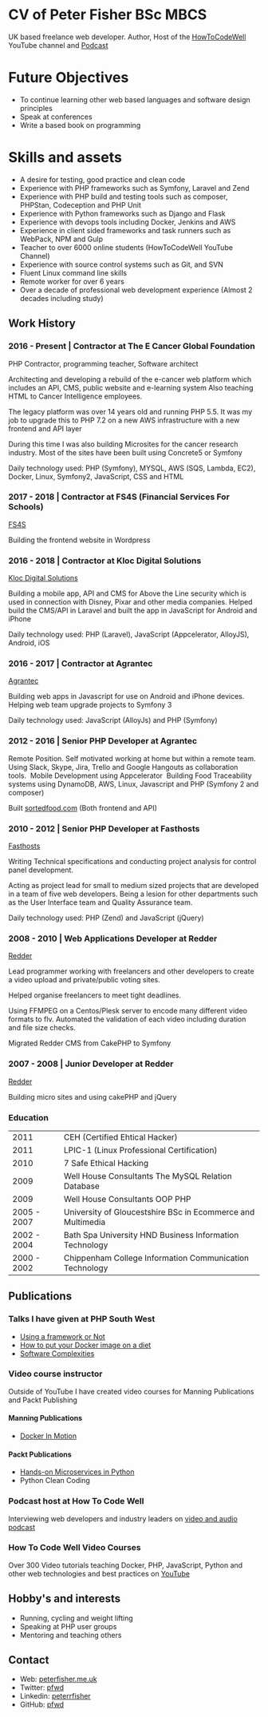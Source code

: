 # CV of Peter Fisher BSc MBCS 
UK based freelance web developer. Author, Host of the [HowToCodeWell](https://www.youtube.com/howtocodewell) YouTube channel and [Podcast](https://howtocodewell.fm)

# Future Objectives
- To continue learning other web based languages and software design principles
- Speak at conferences
- Write a based book on programming

# Skills and assets
- A desire for testing, good practice and clean code
- Experience with PHP frameworks such as Symfony, Laravel and Zend
- Experience with PHP build and testing tools such as composer, PHPStan, Codeception and PHP Unit
- Experience with Python frameworks such as Django and Flask
- Experience with devops tools including Docker, Jenkins and AWS
- Experience in client sided frameworks and task runners such as WebPack, NPM and Gulp
- Teacher to over 6000 online students (HowToCodeWell YouTube Channel)
- Experience with source control systems such as Git, and SVN
- Fluent Linux command line skills
- Remote worker for over 6 years
- Over a decade of professional web development experience (Almost 2 decades including study)

## Work History

### 2016 - Present | Contractor at The E Cancer Global Foundation 
PHP Contractor, programming teacher, Software architect

Architecting and developing a rebuild of the e-cancer web platform which includes an API, CMS, public website and e-learning system
Also teaching HTML to Cancer Intelligence employees. 

The legacy platform was over 14 years old and running PHP 5.5. It was my job to upgrade this to PHP 7.2 on a new AWS infrastructure with a new frontend and API layer

During this time I was also building Microsites for the cancer research industry.  Most of the sites have been built using Concrete5 or Symfony

Daily technology used: PHP (Symfony), MYSQL, AWS (SQS, Lambda, EC2), Docker, Linux, Symfony2, JavaScript, CSS and HTML

### 2017 - 2018 | Contractor at FS4S (Financial Services For Schools)
[FS4S](http://www.fs4s.co.uk)

Building the frontend website in Wordpress

### 2016 - 2018 | Contractor at Kloc Digital Solutions
[Kloc Digital Solutions](https://kloc.co.uk) 

Building a mobile app, API and CMS for Above the Line security which is used in connection with Disney, Pixar and other media companies. Helped build the CMS/API in Laravel and built the app in JavaScript for Android and iPhone

Daily technology used: PHP (Laravel), JavaScript (Appcelerator, AlloyJS), Android, iOS

### 2016 - 2017 | Contractor at Agrantec
[Agrantec](https://agrantec.com)

Building web apps in Javascript for use on Android and iPhone devices. Helping web team upgrade projects to Symfony 3

Daily technology used: JavaScript (AlloyJs) and PHP (Symfony)

### 2012 - 2016 | Senior PHP Developer at Agrantec
Remote Position. Self motivated working at home but within a remote team. Using Slack, Skype, Jira, Trello and Google Hangouts as collaboration tools.  Mobile Development using Appcelerator 
Building Food Traceability systems using DynamoDB, AWS, Linux, Javascript and PHP (Symfony 2 and composer)

Built [sortedfood.com](http://sortedfood.com) (Both frontend and API)

### 2010 - 2012 | Senior PHP Developer at Fasthosts
[Fasthosts](https://www.fasthosts.co.uk)

Writing Technical specifications and conducting project analysis for control panel development. 

Acting as project lead for small to medium sized projects that are developed in a team of five web developers. Being a lesion for other departments such as the User Interface team and Quality Assurance team.

Daily technology used: PHP (Zend) and JavaScript (jQuery)

### 2008 - 2010 |  Web Applications Developer at Redder
[Redder](https://redder.space)

Lead programmer working with freelancers and other developers to create a video upload and private/public voting sites. 

Helped organise freelancers to meet tight deadlines. 

Using FFMPEG on a Centos/Plesk server to encode many different video formats to flv. Automated the validation of each video including duration and file size checks. 

Migrated Redder CMS from CakePHP to Symfony

### 2007 - 2008 | Junior Developer at Redder
[Redder](https://redder.space)

Building micro sites and using cakePHP and jQuery

### Education
|             |                                                             |
|-------------|-------------------------------------------------------------|
| 2011        | CEH (Certified Ehtical Hacker)                              |
| 2011        | LPIC-1 (Linux Professional Certification)                   |
| 2010        | 7 Safe Ethical Hacking                                      |
| 2009        | Well House Consultants The MySQL Relation Database          |
| 2009        | Well House Consultants OOP PHP                              |
| 2005 - 2007 | University of Gloucestshire BSc in Ecommerce and Multimedia |
| 2002 - 2004 | Bath Spa University HND Business Information Technology     |
| 2000 - 2002 | Chippenham College Information Communication Technology     |


## Publications

### Talks I have given at PHP South West
- [Using a framework or Not](https://youtu.be/T8R3YTrqt6U)
- [How to put your Docker image on a diet](https://youtu.be/uiABt9axPNo)
- [Software Complexities](https://youtu.be/ZQ6AkyvEaHE)

### Video course instructor
Outside of YouTube I have created video courses for Manning Publications and Packt Publishing 

#### Manning Publications
- [Docker In Motion](http://bit.ly/2vvz2sA)

#### Packt Publications
- [Hands-on Microservices in Python](https://www.packtpub.com/application-development/hands-microservices-python-video)
- Python Clean Coding

### Podcast host at How To Code Well
Interviewing web developers and industry leaders on [video and audio podcast](https://howtocodewell.fm)

### How To Code Well Video Courses
Over 300 Video tutorials teaching Docker, PHP, JavaScript, Python and other web technologies and best practices on [YouTube](https://www.youtube.com/howtocodewell)


## Hobby's and interests
- Running, cycling and weight lifting
- Speaking at PHP user groups
- Mentoring and teaching others

## Contact
- Web: [peterfisher.me.uk](peterfisher.me.uk)
- Twitter: [pfwd](http://twitter.com/pfwd)
- Linkedin: [peterrfisher](http://linkedin.com/in/peterrfisher/)
- GitHub: [pfwd](http://github.com/pfwd)